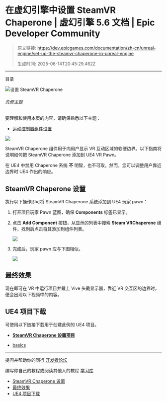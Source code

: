 # 在虚幻引擎中设置 SteamVR Chaperone | 虚幻引擎 5.6 文档 | Epic Developer Community

> 原文链接: https://dev.epicgames.com/documentation/zh-cn/unreal-engine/set-up-the-steamvr-chaperone-in-unreal-engine
> 
> 生成时间: 2025-06-14T20:45:29.462Z

---

目录

![设置 SteamVR Chaperone](https://dev.epicgames.com/community/api/documentation/image/19acbb6f-d474-4f9a-b7bb-15fe87d13e47?resizing_type=fill&width=1920&height=335)

###### 先修主题

要理解和使用本页的内容，请确保熟悉以下主题：

-   [运动控制器组件设置](/documentation/zh-cn/unreal-engine/motion-controller-component-setup-in-unreal-engine)

![](https://d1iv7db44yhgxn.cloudfront.net/documentation/images/991f31f3-afc9-4702-8a84-480aa0d0d290/svrchaperone_hero_image.png)

SteamVR Chaperone 组件用于向用户显示 VR 互动区域的软硬边界。以下指南将说明如何把 SteamVR Chaperone 添加到 UE4 VR Pawn。

在 UE4 中禁用 Chaperone 系统 **不** 明智，也不可取。然而，您可以调整用户靠近边界时 UE4 作出的响应。

## SteamVR Chaperone 设置

执行以下操作即可将 SteamVR Chaperone 系统添加到 UE4 玩家 pawn：

1.  打开项目玩家 Pawn 蓝图，确保 **Components** 标签已显示。
    
2.  点击 **Add Component** 按钮，从显示的列表中搜索 **Steam VRChaperone** 组件，找到后点击将其添加到组件列表。
    
    ![](https://d1iv7db44yhgxn.cloudfront.net/documentation/images/7156180f-15fc-487e-80c4-f64725c8c07c/svrchaperone_00.png)
3.  完成后，玩家 pawn 应与下图相似。
    
    ![](https://d1iv7db44yhgxn.cloudfront.net/documentation/images/1bffdc10-d2fa-4b51-90ed-d01804324765/svrchaperone_01.png)

## 最终效果

现在即可在 VR 中运行项目并戴上 Vive 头戴显示器，靠近 VR 交互区的边界时，便会出现以下视频中的内容。

## UE4 项目下载

可使用以下链接下载用于创建此例的 UE4 项目。

-   [**SteamVR Chaperone 设置项目**](https://epicgames.box.com/s/f9aw7n5wpjc0nnzjtiom78hticmdl3w1)

-   [basics](https://dev.epicgames.com/community/search?query=basics)

* * *

提问并帮助你的同行 [开发者论坛](https://forums.unrealengine.com/categories?tag=unreal-engine)

编写你自己的教程或阅读其他人的教程 [学习库](https://dev.epicgames.com/community/unreal-engine/learning)

-   [SteamVR Chaperone 设置](/documentation/zh-cn/unreal-engine/set-up-the-steamvr-chaperone-in-unreal-engine#steamvrchaperone%E8%AE%BE%E7%BD%AE)
-   [最终效果](/documentation/zh-cn/unreal-engine/set-up-the-steamvr-chaperone-in-unreal-engine#%E6%9C%80%E7%BB%88%E6%95%88%E6%9E%9C)
-   [UE4 项目下载](/documentation/zh-cn/unreal-engine/set-up-the-steamvr-chaperone-in-unreal-engine#ue4%E9%A1%B9%E7%9B%AE%E4%B8%8B%E8%BD%BD)